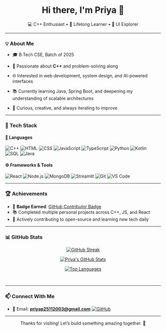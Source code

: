 <h1 align="center">Hi there, I'm Priya 👋</h1>
<p align="center">
💻 C++ Enthusiast • 🌱 Lifelong Learner • 🎨 UI Explorer
</p>

---

### 💡 About Me
- 🎓 B.Tech CSE, Batch of 2025
- 💖 Passionate about **C++** and problem-solving along 
- 🌐 Interested in web development, system design, and AI-powered interfaces

- 📚 Currently learning Java, Spring Boot, and deepening my understanding of scalable architectures
- 🌟 Curious, creative, and always iterating to improve

---

### 🧰 Tech Stack

#### 💬 Languages
![C++](https://img.shields.io/badge/C++-00599C?style=for-the-badge&logo=cplusplus&logoColor=white)
![HTML](https://img.shields.io/badge/HTML-E34F26?style=for-the-badge&logo=html5&logoColor=white)
![CSS](https://img.shields.io/badge/CSS-1572B6?style=for-the-badge&logo=css3&logoColor=white)
![JavaScript](https://img.shields.io/badge/JavaScript-F7DF1E?style=for-the-badge&logo=javascript&logoColor=black)
![TypeScript](https://img.shields.io/badge/TypeScript-3178C6?style=for-the-badge&logo=typescript&logoColor=white)
![Python](https://img.shields.io/badge/Python-3776AB?style=for-the-badge&logo=python&logoColor=white)
![Kotlin](https://img.shields.io/badge/Kotlin-7F52FF?style=for-the-badge&logo=kotlin&logoColor=white)
![SQL](https://img.shields.io/badge/SQL-003B57?style=for-the-badge&logo=mysql&logoColor=white)
![Java](https://img.shields.io/badge/Java-ED8B00?style=for-the-badge&logo=openjdk&logoColor=white)

#### ⚙️ Frameworks & Tools
![React](https://img.shields.io/badge/React-20232A?style=for-the-badge&logo=react&logoColor=61DAFB)
![Node.js](https://img.shields.io/badge/Node.js-339933?style=for-the-badge&logo=nodedotjs&logoColor=white)
![MongoDB](https://img.shields.io/badge/MongoDB-47A248?style=for-the-badge&logo=mongodb&logoColor=white)
![Streamlit](https://img.shields.io/badge/Streamlit-FF4B4B?style=for-the-badge&logo=streamlit&logoColor=white)
![Git](https://img.shields.io/badge/Git-F05032?style=for-the-badge&logo=git&logoColor=white)
![VS Code](https://img.shields.io/badge/VSCode-007ACC?style=for-the-badge&logo=visualstudiocode&logoColor=white)

---

### 🏆 Achievements
- 🥇 **Badge Earned**: [GitHub Contributor Badge](https://github.com/priyapri-23)  
- 📚 Completed multiple personal projects across C++, JS, and React
- 🚀 Actively contributing to open-source and learning new tech daily

---

### 📊 GitHub Stats

<div align="center">

<!-- GitHub Streak -->
[![GitHub Streak](https://github-readme-streak-stats.herokuapp.com/?user=priyapri-23&theme=tokyonight&date_format=j%20M%5B%20Y%5D&fire=DD2727&ring=00599C&currStreakLabel=00599C)](https://github.com/priyapri-23)

<!-- GitHub Profile Stats -->
[![Priya's GitHub Stats](https://github-readme-stats.vercel.app/api?username=priyapri-23&show_icons=true&theme=tokyonight&hide=stars&count_private=true)](https://github.com/priyapri-23)

<!-- Top Languages -->
[![Top Languages](https://github-readme-stats.vercel.app/api/top-langs/?username=priyapri-23&layout=compact&theme=tokyonight&langs_count=6)](https://github.com/priyapri-23)

<!-- Tech Focus Badges -->
<br>


</div>

---

### 📫 Connect With Me
- 📧 Email: **priyap25112003@gmail.com**
[![GitHub](https://img.shields.io/badge/GitHub-100000?style=for-the-badge&logo=github&logoColor=white)](https://github.com/priyapri-23)


---

<p align="center">Thanks for visiting! Let’s build something amazing together. 🚀</p>
